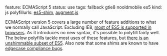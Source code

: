 feature: ECMAScript 5
status: use
tags: fallback gtie8 nooldmobile es5
kind: js
polyfillurls: [es5-shim](https://github.com/kriskowal/es5-shim/), [augment.js](http://augmentjs.com/)

ECMAScript version 5 covers a large number of feature additions to what we normally call JavaScript.
Excluding IE8, [most of ES5 is supported in browsers](http://kangax.github.com/es5-compat-table/).
As it introduces no new syntax, it's possible to polyfill fairly well.
The below polyfills tackle most uses of these features, but [there is an unshimmable subset of ES5](https://gist.github.com/1664895).
Also note that some shims are known to have [edgecase compliance bugs](https://gist.github.com/1120592).
